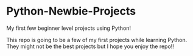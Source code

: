 # Python-Newbie-Projects
My first few beginner level projects using Python!

This repo is going to be a few of my first projects while learning Python.
They might not be the best projects but I hope you enjoy the repo!!
